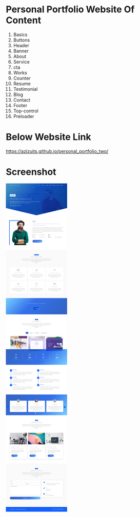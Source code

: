 # Personal Portfolio Website Of Content
1. Basics
2. Buttons
3. Header
4. Banner
5. About
6. Service
7. cta 
8. Works
9. Counter
10. Resume
11. Testimonial
12. Blog
13. Contact
14. Footer
15. Top-control
16. Preloader

# Below Website Link
https://azizuits.github.io/personal_portfolio_two/
 
# Screenshot
<img src="screenshot.jpeg" alt="Personal Website">